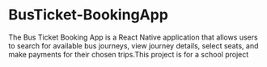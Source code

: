 # BusTicket-BookingApp
The Bus Ticket Booking App is a React Native application that allows users to search for available bus journeys, view journey details, select seats, and make payments for their chosen trips.This project is for a school project
